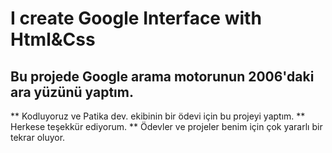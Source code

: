 # I create Google Interface with Html&Css 

##  Bu projede Google arama motorunun 2006'daki ara yüzünü yaptım.

** Kodluyoruz ve Patika dev. ekibinin bir ödevi için bu projeyi yaptım.
** Herkese teşekkür ediyorum.
** Ödevler ve projeler benim için çok yararlı bir tekrar oluyor.